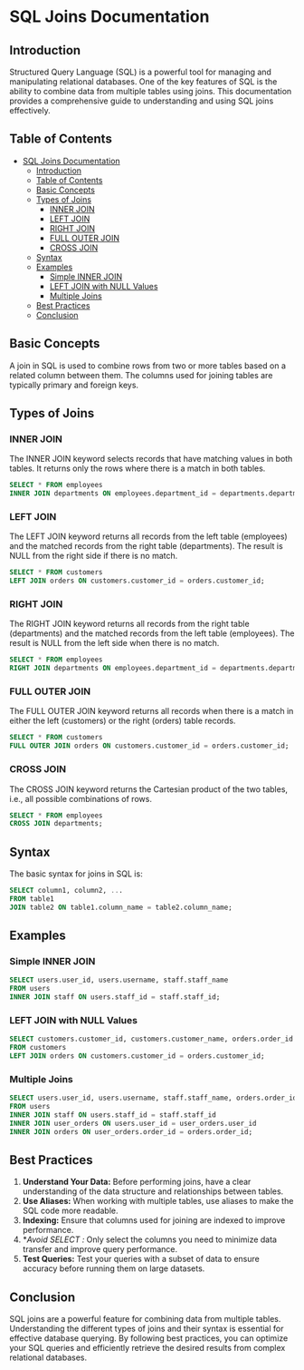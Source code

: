# SQL Joins Documentation

## Introduction

Structured Query Language (SQL) is a powerful tool for managing and manipulating relational databases. One of the key features of SQL is the ability to combine data from multiple tables using joins. This documentation provides a comprehensive guide to understanding and using SQL joins effectively.

## Table of Contents

- [SQL Joins Documentation](#sql-joins-documentation)
  - [Introduction](#introduction)
  - [Table of Contents](#table-of-contents)
  - [Basic Concepts](#basic-concepts)
  - [Types of Joins](#types-of-joins)
    - [INNER JOIN](#inner-join)
    - [LEFT JOIN](#left-join)
    - [RIGHT JOIN](#right-join)
    - [FULL OUTER JOIN](#full-outer-join)
    - [CROSS JOIN](#cross-join)
  - [Syntax](#syntax)
  - [Examples](#examples)
    - [Simple INNER JOIN](#simple-inner-join)
    - [LEFT JOIN with NULL Values](#left-join-with-null-values)
    - [Multiple Joins](#multiple-joins)
  - [Best Practices](#best-practices)
  - [Conclusion](#conclusion)

## Basic Concepts

A join in SQL is used to combine rows from two or more tables based on a related column between them. The columns used for joining tables are typically primary and foreign keys.

## Types of Joins

### INNER JOIN

The INNER JOIN keyword selects records that have matching values in both tables. It returns only the rows where there is a match in both tables.

```sql
SELECT * FROM employees
INNER JOIN departments ON employees.department_id = departments.department_id;
```

### LEFT JOIN

The LEFT JOIN keyword returns all records from the left table (employees) and the matched records from the right table (departments). The result is NULL from the right side if there is no match.

```sql
SELECT * FROM customers
LEFT JOIN orders ON customers.customer_id = orders.customer_id;
```

### RIGHT JOIN

The RIGHT JOIN keyword returns all records from the right table (departments) and the matched records from the left table (employees). The result is NULL from the left side when there is no match.

```sql
SELECT * FROM employees
RIGHT JOIN departments ON employees.department_id = departments.department_id;
```

### FULL OUTER JOIN

The FULL OUTER JOIN keyword returns all records when there is a match in either the left (customers) or the right (orders) table records.

```sql
SELECT * FROM customers
FULL OUTER JOIN orders ON customers.customer_id = orders.customer_id;
```

### CROSS JOIN

The CROSS JOIN keyword returns the Cartesian product of the two tables, i.e., all possible combinations of rows.

```sql
SELECT * FROM employees
CROSS JOIN departments;
```

## Syntax

The basic syntax for joins in SQL is:

```sql
SELECT column1, column2, ...
FROM table1
JOIN table2 ON table1.column_name = table2.column_name;
```

## Examples

### Simple INNER JOIN

```sql
SELECT users.user_id, users.username, staff.staff_name
FROM users
INNER JOIN staff ON users.staff_id = staff.staff_id;
```

### LEFT JOIN with NULL Values

```sql
SELECT customers.customer_id, customers.customer_name, orders.order_id
FROM customers
LEFT JOIN orders ON customers.customer_id = orders.customer_id;
```

### Multiple Joins

```sql
SELECT users.user_id, users.username, staff.staff_name, orders.order_id
FROM users
INNER JOIN staff ON users.staff_id = staff.staff_id
INNER JOIN user_orders ON users.user_id = user_orders.user_id
INNER JOIN orders ON user_orders.order_id = orders.order_id;
```

## Best Practices

1. **Understand Your Data:** Before performing joins, have a clear understanding of the data structure and relationships between tables.
2. **Use Aliases:** When working with multiple tables, use aliases to make the SQL code more readable.
3. **Indexing:** Ensure that columns used for joining are indexed to improve performance.
4. **Avoid SELECT *:** Only select the columns you need to minimize data transfer and improve query performance.
5. **Test Queries:** Test your queries with a subset of data to ensure accuracy before running them on large datasets.

## Conclusion

SQL joins are a powerful feature for combining data from multiple tables. Understanding the different types of joins and their syntax is essential for effective database querying. By following best practices, you can optimize your SQL queries and efficiently retrieve the desired results from complex relational databases.
